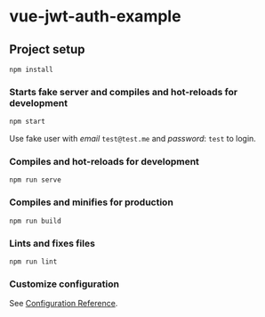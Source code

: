 # vue-jwt-auth-example

## Project setup

```
npm install
```

### Starts fake server and compiles and hot-reloads for development

```bash
npm start
```

Use fake user with _email_ `test@test.me` and _password_: `test` to login.

### Compiles and hot-reloads for development

```
npm run serve
```

### Compiles and minifies for production

```
npm run build
```

### Lints and fixes files

```
npm run lint
```

### Customize configuration

See [Configuration Reference](https://cli.vuejs.org/config/).
